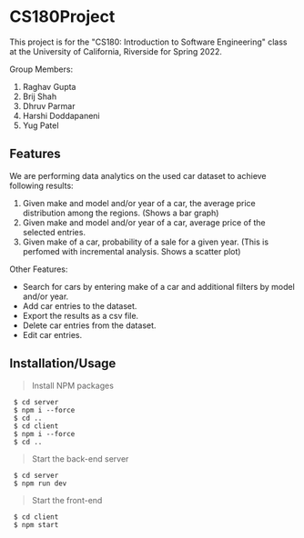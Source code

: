 # CS180Project

This project is for the "CS180: Introduction to Software Engineering" class at the University of California, Riverside for Spring 2022.

Group Members:

1. Raghav Gupta
2. Brij Shah
3. Dhruv Parmar
4. Harshi Doddapaneni
5. Yug Patel

## Features

We are performing data analytics on the used car dataset to achieve following results:

1. Given make and model and/or year of a car, the average price distribution among the regions. (Shows a bar graph)
2. Given make and model and/or year of a car, average price of the selected entries.
3. Given make of a car, probability of a sale for a given year. (This is perfomed with incremental analysis. Shows a scatter plot)

Other Features:

- Search for cars by entering make of a car and additional filters by model and/or year.
- Add car entries to the dataset.
- Export the results as a csv file.
- Delete car entries from the dataset.
- Edit car entries.

## Installation/Usage

> Install NPM packages

     $ cd server
     $ npm i --force
     $ cd ..
     $ cd client
     $ npm i --force
     $ cd ..

> Start the back-end server

     $ cd server
     $ npm run dev

> Start the front-end

     $ cd client
     $ npm start

